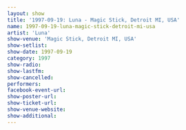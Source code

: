 ```yaml
---
layout: show
title: '1997-09-19: Luna - Magic Stick, Detroit MI, USA'
name: 1997-09-19-luna-magic-stick-detroit-mi-usa
artist: 'Luna'
show-venue: 'Magic Stick, Detroit MI, USA'
show-setlist: 
show-date: 1997-09-19
category: 1997
show-radio: 
show-lastfm: 
show-cancelled: 
performers: 
facebook-event-url: 
show-poster-url: 
show-ticket-url: 
show-venue-website: 
show-additional: 
---
```


